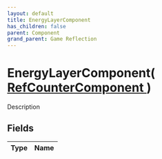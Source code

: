 ```yaml
---
layout: default
title: EnergyLayerComponent
has_children: false
parent: Component
grand_parent: Game Reflection
---
```

# EnergyLayerComponent( [ RefCounterComponent ](/docs/game-reflection/components/ref_counter_component) )
Description 

## Fields

| Type | Name |
|:-------------|:--------------|

